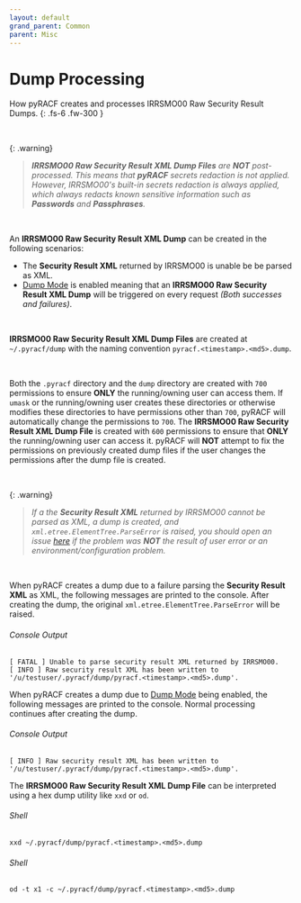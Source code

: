 ```yaml
---
layout: default
grand_parent: Common
parent: Misc
---
```


# Dump Processing

How pyRACF creates and processes IRRSMO00 Raw Security Result Dumps.
{: .fs-6 .fw-300 }

&nbsp;

{: .warning}
> _**IRRSMO00 Raw Security Result XML Dump Files** are **NOT** post-processed. This means that **pyRACF** secrets redaction is not applied. However, IRRSMO00's built-in secrets redaction is always applied, which always redacts known sensitive information such as **Passwords** and **Passphrases**._

&nbsp;

An **IRRSMO00 Raw Security Result XML Dump** can be created in the following scenarios:
* The **Security Result XML** returned by IRRSMO00 is unable be be parsed as XML.
* [Dump Mode](../../class_attributes/dump_mode) is enabled meaning that an **IRRSMO00 Raw Security Result XML Dump** will be triggered on every request *(Both successes and failures)*.

&nbsp;

**IRRSMO00 Raw Security Result XML Dump Files** are created at `~/.pyracf/dump` with the naming convention `pyracf.<timestamp>.<md5>.dump`.

&nbsp;

Both the `.pyracf` directory and the `dump` directory are created with `700` permissions to ensure **ONLY** the running/owning user can access them. If `umask` or the running/owning user creates these directories or otherwise modifies these directories to have permissions other than `700`, pyRACF will automatically change the permissions to `700`. The **IRRSMO00 Raw Security Result XML Dump File** is created with `600` permissions to ensure that **ONLY** the running/owning user can access it. pyRACF will **NOT** attempt to fix the permissions on previously created dump files if the user changes the permissions after the dump file is created.

&nbsp;

{: .warning}
> _If a the **Security Result XML** returned by IRRSMO00 cannot be parsed as XML, a dump is created, and `xml.etree.ElementTree.ParseError` is raised, you should open an issue [here](https://github.com/ambitus/pyracf/issues) if the problem was **NOT** the result of user error or an environment/configuration problem._

&nbsp;

When pyRACF creates a dump due to a failure parsing the **Security Result XML** as XML, the following messages are printed to the console. After creating the dump, the original `xml.etree.ElementTree.ParseError` will be raised.

###### Console Output
```console
[ FATAL ] Unable to parse security result XML returned by IRRSMO00.
[ INFO ] Raw security result XML has been written to '/u/testuser/.pyracf/dump/pyracf.<timestamp>.<md5>.dump'.
```

When pyRACF creates a dump due to [Dump Mode](../../class_attributes/dump_mode) being enabled, the following messages are printed to the console. Normal processing continues after creating the dump.

###### Console Output
```console
[ INFO ] Raw security result XML has been written to '/u/testuser/.pyracf/dump/pyracf.<timestamp>.<md5>.dump'.
```

The **IRRSMO00 Raw Security Result XML Dump File** can be interpreted using a hex dump utility like `xxd` or `od`.

###### Shell
```shell
xxd ~/.pyracf/dump/pyracf.<timestamp>.<md5>.dump
```

###### Shell
```shell
od -t x1 -c ~/.pyracf/dump/pyracf.<timestamp>.<md5>.dump
```